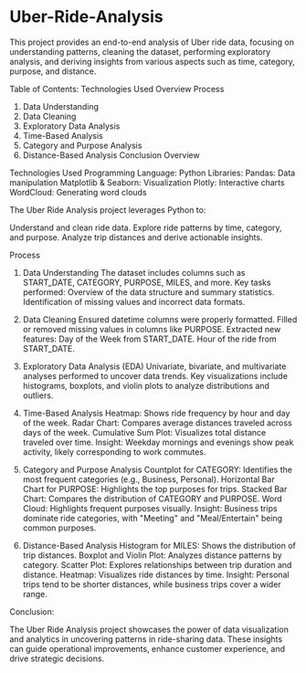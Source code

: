 # Uber-Ride-Analysis
This project provides an end-to-end analysis of Uber ride data, focusing on understanding patterns, cleaning the dataset, performing exploratory analysis, and deriving insights from various aspects such as time, category, purpose, and distance.

Table of Contents:
Technologies Used
Overview
Process
1. Data Understanding
2. Data Cleaning
3. Exploratory Data Analysis
4. Time-Based Analysis
5. Category and Purpose Analysis
6. Distance-Based Analysis
Conclusion
Overview

Technologies Used
Programming Language: Python
Libraries:
Pandas: Data manipulation
Matplotlib & Seaborn: Visualization
Plotly: Interactive charts
WordCloud: Generating word clouds


The Uber Ride Analysis project leverages Python to:

Understand and clean ride data.
Explore ride patterns by time, category, and purpose.
Analyze trip distances and derive actionable insights.

Process
1. Data Understanding
The dataset includes columns such as START_DATE, CATEGORY, PURPOSE, MILES, and more.
Key tasks performed:
Overview of the data structure and summary statistics.
Identification of missing values and incorrect data formats.

3. Data Cleaning
Ensured datetime columns were properly formatted.
Filled or removed missing values in columns like PURPOSE.
Extracted new features:
Day of the Week from START_DATE.
Hour of the ride from START_DATE.

5. Exploratory Data Analysis (EDA)
Univariate, bivariate, and multivariate analyses performed to uncover data trends.
Key visualizations include histograms, boxplots, and violin plots to analyze distributions and outliers.

7. Time-Based Analysis
Heatmap: Shows ride frequency by hour and day of the week.
Radar Chart: Compares average distances traveled across days of the week.
Cumulative Sum Plot: Visualizes total distance traveled over time.
Insight: Weekday mornings and evenings show peak activity, likely corresponding to work commutes.

8. Category and Purpose Analysis
Countplot for CATEGORY: Identifies the most frequent categories (e.g., Business, Personal).
Horizontal Bar Chart for PURPOSE: Highlights the top purposes for trips.
Stacked Bar Chart: Compares the distribution of CATEGORY and PURPOSE.
Word Cloud: Highlights frequent purposes visually.
Insight: Business trips dominate ride categories, with "Meeting" and "Meal/Entertain" being common purposes.

9. Distance-Based Analysis
Histogram for MILES: Shows the distribution of trip distances.
Boxplot and Violin Plot: Analyzes distance patterns by category.
Scatter Plot: Explores relationships between trip duration and distance.
Heatmap: Visualizes ride distances by time.
Insight: Personal trips tend to be shorter distances, while business trips cover a wider range.


Conclusion:

The Uber Ride Analysis project showcases the power of data visualization and analytics in uncovering patterns in ride-sharing data. These insights can guide operational improvements, enhance customer experience, and drive strategic decisions.
